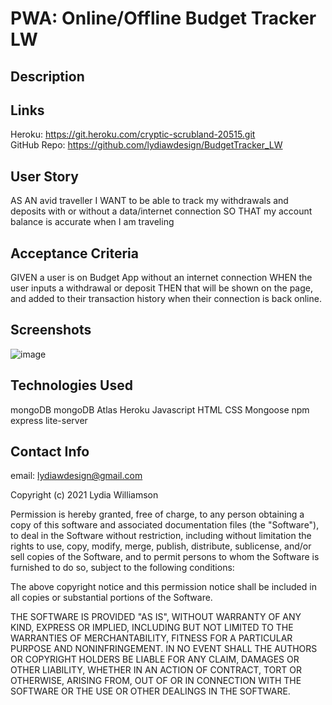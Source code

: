 # PWA: Online/Offline Budget Tracker LW

## Description

## Links

Heroku: https://git.heroku.com/cryptic-scrubland-20515.git <br>
GitHub Repo: https://github.com/lydiawdesign/BudgetTracker_LW

## User Story
AS AN avid traveller
I WANT to be able to track my withdrawals and deposits with or without a data/internet connection
SO THAT my account balance is accurate when I am traveling

## Acceptance Criteria
GIVEN a user is on Budget App without an internet connection
WHEN the user inputs a withdrawal or deposit
THEN that will be shown on the page, and added to their transaction history when their connection is back online.

## Screenshots
![image](https://user-images.githubusercontent.com/87274229/145694147-63657da3-76e9-4824-b81c-d033e5c3c394.png)


## Technologies Used

mongoDB
mongoDB Atlas
Heroku
Javascript
HTML
CSS
Mongoose
npm
express
lite-server

## Contact Info

email: lydiawdesign@gmail.com

Copyright (c) 2021 Lydia Williamson

Permission is hereby granted, free of charge, to any person obtaining a copy of this software and associated documentation files (the "Software"), to deal in the Software without restriction, including without limitation the rights to use, copy, modify, merge, publish, distribute, sublicense, and/or sell copies of the Software, and to permit persons to whom the Software is furnished to do so, subject to the following conditions:

The above copyright notice and this permission notice shall be included in all copies or substantial portions of the Software.

THE SOFTWARE IS PROVIDED "AS IS", WITHOUT WARRANTY OF ANY KIND, EXPRESS OR IMPLIED, INCLUDING BUT NOT LIMITED TO THE WARRANTIES OF MERCHANTABILITY, FITNESS FOR A PARTICULAR PURPOSE AND NONINFRINGEMENT. IN NO EVENT SHALL THE AUTHORS OR COPYRIGHT HOLDERS BE LIABLE FOR ANY CLAIM, DAMAGES OR OTHER LIABILITY, WHETHER IN AN ACTION OF CONTRACT, TORT OR OTHERWISE, ARISING FROM, OUT OF OR IN CONNECTION WITH THE SOFTWARE OR THE USE OR OTHER DEALINGS IN THE SOFTWARE.

